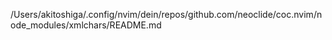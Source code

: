 /Users/akitoshiga/.config/nvim/dein/repos/github.com/neoclide/coc.nvim/node_modules/xmlchars/README.md